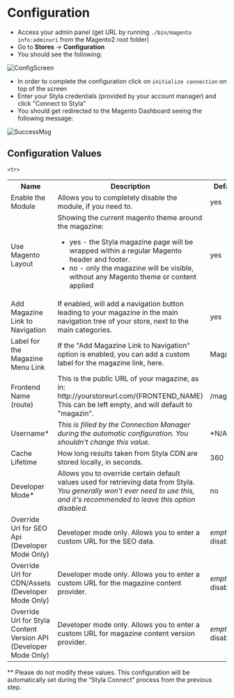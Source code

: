 # Configuration

* Access your admin panel (get URL by running `./bin/magento info:adminuri` from the Magento2 root folder)
* Go to **Stores** -> **Configuration**
* You should see the following:

![ConfigScreen](http://i.imgur.com/lk6pNzq.png)

* In order to complete the configuration click on `initialize connection` on top of the screen
* Enter your Styla credentials (provided by your account manager) and click "Connect to Styla"
* You should get redirected to the Magento Dashboard seeing the following message:

![SuccessMsg](http://imgur.com/GZ71BGD.png)

## Configuration Values

<table>
<tr>
<th>Name</th>
<th>Description</th>
<th>Default</th>
</tr>
  
  <tr>
    <td>Enable the Module</td>
    <td>Allows you to completely disable the module, if you need to.</td>
    <td>yes</td>
  </tr>
  
  <tr>
<td>Use Magento Layout</td>
<td>Showing the current magento theme around the magazine:

<ul>
<li>yes - the Styla magazine page will be wrapped within a regular Magento header and
footer.

</li>
<li>no - only the magazine will be visible, without any Magento theme or content applied

</li>
</ul>

</td>
<td>yes</td>
</tr>
  
  <tr>
    <td>Add Magazine Link to Navigation</td>
    <td>If enabled, will add a navigation button leading to your magazine in the main navigation tree of your store, next to the main categories.</td>
    <td>yes</td>
  </tr>
  
  <tr>
    <td>Label for the Magazine Menu Link</td>
    <td>If the "Add Magazine Link to Navigation" option is enabled, you can add a custom label for the magazine link, here.</td>
    <td>Magazine</td>
  </tr>
  
<tr>
<td>Frontend Name (route)</td>
<td>This is the public URL of your magazine, as in: http://yourstoreurl.com/{FRONTEND_NAME} <br/>This can be left empty, and will default to "magazin".</td>
<td>/magazin</td>
</tr>

<tr>
<td>Username*</td>
<td><i>This is filled by the Connection Manager during the automatic configuration. You shouldn't change this value.</i></td>
<td>*N/A*</td>
</tr>
  
<tr>
<td>Cache Lifetime</td>
<td>How long results taken from Styla CDN are stored locally, in seconds.</td>
<td>360</td>
</tr>
  
  <tr>
<td>Developer  Mode*</td>
<td>Allows you to override certain default values used for retrieving data from Styla. <br/><i>You generally won't ever need to use this, and it's recommended to leave this option disabled.</i></td>
<td>no</td>
</tr>
  
<tr>
<td>Override Url for SEO Api (Developer Mode Only)</td>
<td>Developer mode only. Allows you to enter a custom URL for the SEO data.</td>
  <td><i>empty</i>, disabled</td>
</tr>
  
  <tr>
<td>Override Url for CDN/Assets (Developer Mode Only)</td>
<td>Developer mode only. Allows you to enter a custom URL for the magazine content provider.</td>
<td><i>empty</i>, disabled</td>
</tr>
  
    <tr>
<td>Override Url for Styla Content Version API (Developer Mode Only)</td>
<td>Developer mode only. Allows you to enter a custom URL for magazine content version provider.</td>
<td><i>empty</i>, disabled</td>
</tr>
</table>

** Please do not modify these values. This configuration will be automatically set during the “Styla Connect” process from the previous step.